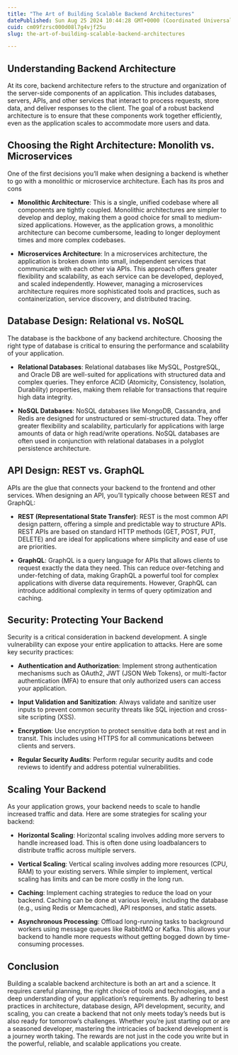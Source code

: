 ```yaml
---
title: "The Art of Building Scalable Backend Architectures"
datePublished: Sun Aug 25 2024 10:44:28 GMT+0000 (Coordinated Universal Time)
cuid: cm09fzrsc000d08l7g4vjf25u
slug: the-art-of-building-scalable-backend-architectures

---
```


## Understanding Backend Architecture

At its core, backend architecture refers to the structure and organization of the server-side components of an application. This includes databases, servers, APIs, and other services that interact to process requests, store data, and deliver responses to the client. The goal of a robust backend architecture is to ensure that these components work together efficiently, even as the application scales to accommodate more users and data.

## Choosing the Right Architecture: Monolith vs. Microservices

One of the first decisions you’ll make when designing a backend is whether to go with a monolithic or microservice architecture. Each has its pros and cons

- **Monolithic Architecture**: This is a single, unified codebase where all components are tightly coupled. Monolithic architectures are simpler to develop and deploy, making them a good choice for small to medium-sized applications. However, as the application grows, a monolithic architecture can become cumbersome, leading to longer deployment times and more complex codebases.
    
- **Microservices Architecture**: In a microservices architecture, the application is broken down into small, independent services that communicate with each other via APIs. This approach offers greater flexibility and scalability, as each service can be developed, deployed, and scaled independently. However, managing a microservices architecture requires more sophisticated tools and practices, such as containerization, service discovery, and distributed tracing.
    

## Database Design: Relational vs. NoSQL

The database is the backbone of any backend architecture. Choosing the right type of database is critical to ensuring the performance and scalability of your application.

- **Relational Databases**: Relational databases like MySQL, PostgreSQL, and Oracle DB are well-suited for applications with structured data and complex queries. They enforce ACID (Atomicity, Consistency, Isolation, Durability) properties, making them reliable for transactions that require high data integrity.
    
- **NoSQL Databases**: NoSQL databases like MongoDB, Cassandra, and Redis are designed for unstructured or semi-structured data. They offer greater flexibility and scalability, particularly for applications with large amounts of data or high read/write operations. NoSQL databases are often used in conjunction with relational databases in a polyglot persistence architecture.
    

## API Design: REST vs. GraphQL

APIs are the glue that connects your backend to the frontend and other services. When designing an API, you’ll typically choose between REST and GraphQL:

- **REST (Representational State Transfer)**: REST is the most common API design pattern, offering a simple and predictable way to structure APIs. REST APIs are based on standard HTTP methods (GET, POST, PUT, DELETE) and are ideal for applications where simplicity and ease of use are priorities.
    
- **GraphQL**: GraphQL is a query language for APIs that allows clients to request exactly the data they need. This can reduce over-fetching and under-fetching of data, making GraphQL a powerful tool for complex applications with diverse data requirements. However, GraphQL can introduce additional complexity in terms of query optimization and caching.
    

## Security: Protecting Your Backend

Security is a critical consideration in backend development. A single vulnerability can expose your entire application to attacks. Here are some key security practices:

- **Authentication and Authorization**: Implement strong authentication mechanisms such as OAuth2, JWT (JSON Web Tokens), or multi-factor authentication (MFA) to ensure that only authorized users can access your application.
    
- **Input Validation and Sanitization**: Always validate and sanitize user inputs to prevent common security threats like SQL injection and cross-site scripting (XSS).
    
- **Encryption**: Use encryption to protect sensitive data both at rest and in transit. This includes using HTTPS for all communications between clients and servers.
    
- **Regular Security Audits**: Perform regular security audits and code reviews to identify and address potential vulnerabilities.
    

## Scaling Your Backend

As your application grows, your backend needs to scale to handle increased traffic and data. Here are some strategies for scaling your backend:

- **Horizontal Scaling**: Horizontal scaling involves adding more servers to handle increased load. This is often done using loadbalancers to distribute traffic across multiple servers.
    
- **Vertical Scaling**: Vertical scaling involves adding more resources (CPU, RAM) to your existing servers. While simpler to implement, vertical scaling has limits and can be more costly in the long run.
    
- **Caching**: Implement caching strategies to reduce the load on your backend. Caching can be done at various levels, including the database (e.g., using Redis or Memcached), API responses, and static assets.
    
- **Asynchronous Processing**: Offload long-running tasks to background workers using message queues like RabbitMQ or Kafka. This allows your backend to handle more requests without getting bogged down by time-consuming processes.
    

## Conclusion

Building a scalable backend architecture is both an art and a science. It requires careful planning, the right choice of tools and technologies, and a deep understanding of your application’s requirements. By adhering to best practices in architecture, database design, API development, security, and scaling, you can create a backend that not only meets today’s needs but is also ready for tomorrow’s challenges. Whether you’re just starting out or are a seasoned developer, mastering the intricacies of backend development is a journey worth taking. The rewards are not just in the code you write but in the powerful, reliable, and scalable applications you create.